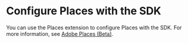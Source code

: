 # Configure Places with the SDK

You can use the Places extension to configure Places with the SDK. For more information, see [Adobe Places \(Beta\)](https://aep-sdks.gitbook.io/docs/using-mobile-extensions/places-extension).

